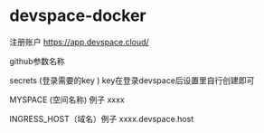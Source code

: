 # devspace-docker

注册账户
https://app.devspace.cloud/


github参数名称

secrets  (登录需要的key ) key在登录devspace后设置里自行创建即可

MYSPACE  (空间名称) 例子 xxxx

INGRESS_HOST（域名）例子 xxxx.devspace.host
